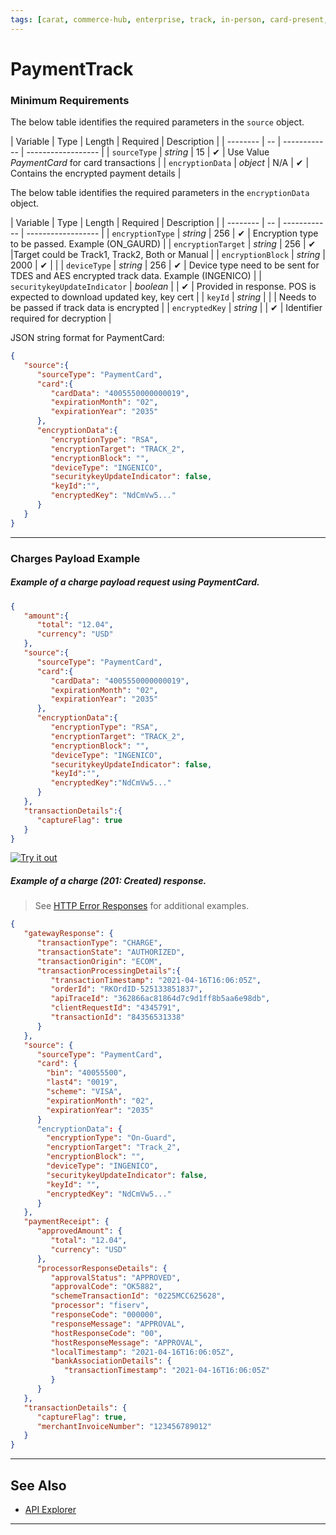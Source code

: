 ```yaml
---
tags: [carat, commerce-hub, enterprise, track, in-person, card-present, encrypted-payment]
---
```


# PaymentTrack

<!-- 
also known as EMV Fallback (mention EMV fallback (EMV > Track > Manual) in EMV article and link here)

explain non-encrypted and encrypted track, outline the requirements to submit a PaymentTrack as non-ecnrypted and encrypted source, reference PaymentCard for example layout, need JSON, request, response.

encrypted: needs encryption data (similar EMV ISO/UMF) encryptionBlock, requirements and examples
non-encrypted: not recommended for security reasons sends that data in Track1Data and Track2Data, requirements and examples
-->



### Minimum Requirements

<!--
type: tab
title: source
-->

The below table identifies the required parameters in the `source` object.

| Variable | Type | Length | Required | Description |
| -------- | -- | ------------ | ------------------ |
| `sourceType` | *string* | 15 |  &#10004; | Use Value *PaymentCard* for card transactions |
| `encryptionData` | *object* | N/A | &#10004; | Contains the encrypted payment details |

<!--
type: tab
title: encryptionData
-->

The below table identifies the required parameters in the `encryptionData` object.

| Variable | Type | Length | Required | Description |
| -------- | -- | ------------ | ------------------ |
| `encryptionType` | *string* | 256 |  &#10004; | Encryption type to be passed. Example (ON_GAURD) |
| `encryptionTarget` | *string* | 256 |  &#10004; |Target could be Track1, Track2, Both or Manual |
| `encryptionBlock` | *string* | 2000 |  &#10004; | |
| `deviceType` | *string* | 256 |  &#10004; | Device type need to be sent for TDES and AES encrypted track data. Example (INGENICO) |
| `securitykeyUpdateIndicator` | *boolean* | | &#10004; | Provided in response. POS is expected to download updated key, key cert |
| `keyId` | *string* | | | Needs to be passed if track data is encrypted |
| `encryptedKey` | *string* | | &#10004; | Identifier required for decryption |


<!--
type: tab
title: JSON Example
-->

JSON string format for PaymentCard:

```json
{
   "source":{
      "sourceType": "PaymentCard",
      "card":{
         "cardData": "4005550000000019",
         "expirationMonth": "02",
         "expirationYear": "2035"
      },
      "encryptionData":{
         "encryptionType": "RSA",
         "encryptionTarget": "TRACK_2",
         "encryptionBlock": "",
         "deviceType": "INGENICO",
         "securitykeyUpdateIndicator": false,
         "keyId":"",
         "encryptedKey": "NdCmVw5..."
      }
   }
}
```

<!-- type: tab-end -->

---

### Charges Payload Example

<!--
type: tab
title: Request
-->

##### Example of a charge payload request using PaymentCard.

```json
{
   "amount":{
      "total": "12.04",
      "currency": "USD"
   },
   "source":{
      "sourceType": "PaymentCard",
      "card":{
         "cardData": "4005550000000019",
         "expirationMonth": "02",
         "expirationYear": "2035"
      },
      "encryptionData":{
         "encryptionType": "RSA",
         "encryptionTarget": "TRACK_2",
         "encryptionBlock": "",
         "deviceType": "INGENICO",
         "securitykeyUpdateIndicator": false,
         "keyId":"",
         "encryptedKey":"NdCmVw5..."
      }
   },
   "transactionDetails":{
      "captureFlag": true
   }
}
```

[![Try it out](../../../../assets/images/button.png)](../api/?type=post&path=/payments/v1/charges)

<!--
type: tab
title: Response
-->

##### Example of a charge (201: Created) response.

<!-- theme: info -->
> See [HTTP Error Responses](?path=docs/Resources/Guides/Response-Codes/HTTP.md) for additional examples.

```json
{
   "gatewayResponse": {
      "transactionType": "CHARGE",
      "transactionState": "AUTHORIZED",
      "transactionOrigin": "ECOM",
      "transactionProcessingDetails":{
         "transactionTimestamp": "2021-04-16T16:06:05Z",        
         "orderId": "RKOrdID-525133851837",
         "apiTraceId": "362866ac81864d7c9d1ff8b5aa6e98db",
         "clientRequestId": "4345791",
         "transactionId": "84356531338"
      }
   },
   "source": {
      "sourceType": "PaymentCard",
      "card": {
        "bin": "40055500",
        "last4": "0019",
        "scheme": "VISA",
        "expirationMonth": "02",
        "expirationYear": "2035"
      }
      "encryptionData": {
        "encryptionType": "On-Guard",
        "encryptionTarget": "Track_2",
        "encryptionBlock": "",
        "deviceType": "INGENICO",
        "securitykeyUpdateIndicator": false,
        "keyId": "",
        "encryptedKey": "NdCmVw5..."
      }
   },
   "paymentReceipt": {
      "approvedAmount": {
         "total": "12.04",
         "currency": "USD"
      },
      "processorResponseDetails": {
         "approvalStatus": "APPROVED",
         "approvalCode": "OK5882",
         "schemeTransactionId": "0225MCC625628",
         "processor": "fiserv",
         "responseCode": "000000",
         "responseMessage": "APPROVAL",
         "hostResponseCode": "00",
         "hostResponseMessage": "APPROVAL",
         "localTimestamp": "2021-04-16T16:06:05Z",
         "bankAssociationDetails": {
            "transactionTimestamp": "2021-04-16T16:06:05Z"
         }
      }
   },
   "transactionDetails": {
      "captureFlag": true,
      "merchantInvoiceNumber": "123456789012"
   }
}
```

<!-- type: tab-end -->

---

## See Also

- [API Explorer](../api/?type=post&path=/payments/v1/charges)

---

